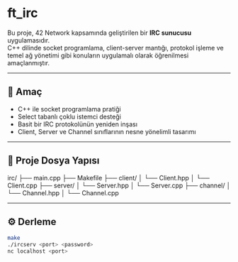 # ft_irc

Bu proje, 42 Network kapsamında geliştirilen bir **IRC sunucusu** uygulamasıdır.  
C++ dilinde socket programlama, client-server mantığı, protokol işleme ve temel ağ yönetimi gibi konuların uygulamalı olarak öğrenilmesi amaçlanmıştır.

---

## 🚀 Amaç

- C++ ile socket programlama pratiği
- Select tabanlı çoklu istemci desteği
- Basit bir IRC protokolünün yeniden inşası
- Client, Server ve Channel sınıflarının nesne yönelimli tasarımı

---

## 📁 Proje Dosya Yapısı

irc/
├── main.cpp
├── Makefile
├── client/
│ └── Client.hpp
│ └── Client.cpp
├── server/
│ └── Server.hpp
│ └── Server.cpp
├── channel/
│ └── Channel.hpp
│ └── Channel.cpp


---

## ⚙️ Derleme

```bash
make
./ircserv <port> <password>
nc localhost <port>
